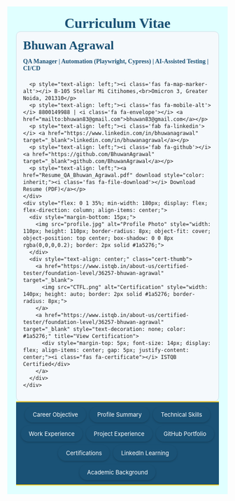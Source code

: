 <html lang="en">
<head>
<meta charset="UTF-8">
<link rel="icon" type="image/png" href="profile.jpg">
<meta name="viewport" content="width=device-width, initial-scale=1">
<!-- Font Awesome kit (same as yours) -->
<script src='https://kit.fontawesome.com/1053334a8a.js' crossorigin='anonymous'></script>
<title>Bhuwan Agrawal – Resume</title>

<style>

/* Navbar styling */
.navbar {
  display: flex;
  flex-wrap: wrap;
  justify-content: center;
  gap: 8px;
  padding: 10px;
  background-color: #1a5276;
  border-top: 2px solid #f1c40f;
  border-bottom: 2px solid #f1c40f;
  position: sticky;
  top: 0;
  z-index: 1000;
}
.navbar a {
  font-size: 13px;
  padding: 8px 16px;
  color: white;
  background-color: #1a5276;
  text-decoration: none;
  transition: background-color 0.3s, box-shadow 0.3s;
  border: 2px solid transparent;
  border-radius: 20px;
  box-shadow: 0 2px 4px rgba(0,0,0,0.2);
  display: inline-block;
}
.navbar a:hover, .navbar a.activeLink {
  background-color: #154360;
  border-color: #f1c40f;
}

/* Container tabs (tabbed behavior) */
.containerTab {
  display: none;
  padding: 20px;
  opacity: 0;
  transition: opacity 0.45s ease-in-out;
}
.containerTab.active {
  display: block;
  opacity: 1;
}

/* Header */
.header {
  display: flex;
  justify-content: space-between;
  align-items: flex-start;
  flex-wrap: wrap;
}

/* Responsive */
@media screen and (max-width: 768px) {
  .header { flex-direction: column; align-items: flex-start; text-align: left; }
  .header > div { width: 100%; }
  .navbar { flex-direction: column; align-items: stretch; }
  .navbar a { text-align: center; width: 100%; }
}

/* Common block UI for all sections */
.section-block {
  margin-bottom: 20px;
  padding: 15px 20px;
  background-color: #e8f0f8;
  border-left: 4px solid #1a5276;
  border-radius: 6px;
  transition: transform 0.3s, box-shadow 0.3s;
}
.section-block:hover {
  transform: translateY(-3px);
  box-shadow: 0 4px 15px rgba(0,0,0,0.25);
}

/* Technical skills list */
#technical-skills ul {
  list-style: none;
  padding-left: 0;
}
#technical-skills li {
  display: flex;
  flex-wrap: wrap;
  margin-bottom: 6px;
}
#technical-skills li strong {
  width: 220px;
  text-align: left;
}

/* Project experience & GitHub contributions */
.project-name, .company-name {
  color: #154360;
  font-weight: bold;
}
.contribution-list {
  list-style: none;
  padding-left: 0;
  margin: 0;
}
.contribution-list li {
  margin: 8px 0;
}
.contribution-list li a {
  text-decoration: none;
  color: #333;
  font-weight: 500;
}
.contribution-list li a:hover { color: #0073e6; }

.contribution-list li span {
  font-weight: normal;
  color: #2c3e50;
}
.responsibilities-title { margin-top: 10px; font-weight: bold; color: #1a5276; }
.responsibilities-list li { list-style-type: square; margin-left: 20px; color: #2c3e50; margin-bottom: 4px; }

/* Generic link style */
a { color: #154360; text-decoration: none; }
a:hover { text-decoration: underline; }

/* Certification logos (if you keep local images ISTQB.png, Linkedin.png, Postman.png) */
.cert-logo {
  width: 22px;
  height: 22px;
  margin-right: 8px;
  object-fit: contain;
  vertical-align: middle;
}

/* Hide auto-inserted anchor/link icons (from AnchorJS or similar) */
.anchorjs-link,
.header-link,
h2 > a.anchor,
h2 > .anchor,
h2 .anchorjs-link,
a[href^="#certifications-"] {
  display: none !important;
}

/* Make section headings consistent */
.containerTab h2 {
  margin-top: 0;
  color: #1a5276;
  font-size: 20px;
  display: flex;
  align-items: center;
  gap: 8px;
}

/* Small visual tweak for the CTFL image in header column */
.header .cert-thumb img { max-width: 140px; height: auto; }

/* Active nav link visual - ensure it stands out on sticky navbar */
.navbar a.activeLink {
  box-shadow: 0 4px 10px rgba(0,0,0,0.25);
}
</style>
</head>

<body>

<!-- Header Section -->
<div style="background-color: LightCyan; padding: 20px;">
  <div style="display: flex; justify-content: space-between; align-items: center; position: relative;">
    <h1 style="margin: 0 auto; font-size: 32px; color: #1a5276; font-family: 'Georgia', serif; text-align: center; flex: 1;">Curriculum Vitae</h1>
  </div>
  <div class="header">
    <div style="flex: 1 1 60%; min-width: 300px; background-color: #f5f9fc; padding: 15px; border-radius: 10px; border: 1px solid #cfdce6;">
      <h2 style="margin-top: 0; font-size: 28px; font-family: 'Georgia', serif; color: #1a5276; text-align: left;">Bhuwan Agrawal</h2>
      <h4 style="margin-top: -10px; font-family: 'Georgia', serif; color: #1a5276; text-align: left; font-size: 14px;">
        QA Manager | Automation (Playwright, Cypress) | AI-Assisted Testing | CI/CD</h4>

      <p style="text-align: left;"><i class='fas fa-map-marker-alt'></i> B-105 Stellar Mi Citihomes,<br>Omicron 3, Greater Noida, 201310</p>
      <p style="text-align: left;"><i class='fas fa-mobile-alt'></i> 8800149988 | <i class='fa fa-envelope'></i> <a href="mailto:bhuwan83@gmail.com">bhuwan83@gmail.com</a></p>
      <p style="text-align: left;"><i class='fab fa-linkedin'></i> <a href="https://www.linkedin.com/in/bhuwanagrawal" target="_blank">linkedin.com/in/bhuwanagrawal</a></p>
      <p style="text-align: left;"><i class='fab fa-github'></i> <a href="https://github.com/BhuwanAgrawal" target="_blank">github.com/BhuwanAgrawal</a></p>
      <p style="text-align: left;"><a href="Resume_QA_Bhuwan_Agrawal.pdf" download style="color: inherit;"><i class='fas fa-file-download'></i> Download Resume (PDF)</a></p>
    </div>
    <div style="flex: 0 1 35%; min-width: 180px; display: flex; flex-direction: column; align-items: center;">
      <div style="margin-bottom: 15px;">
        <img src="profile.jpg" alt="Profile Photo" style="width: 110px; height: 110px; border-radius: 8px; object-fit: cover; object-position: top center; box-shadow: 0 0 8px rgba(0,0,0,0.2); border: 2px solid #1a5276;">
      </div>
      <div style="text-align: center;" class="cert-thumb">
        <a href="https://www.istqb.in/about-us/certified-tester/foundation-level/36257-bhuwan-agrawal" target="_blank">
          <img src="CTFL.png" alt="Certification" style="width: 140px; height: auto; border: 2px solid #1a5276; border-radius: 8px;">
        </a>
        <a href="https://www.istqb.in/about-us/certified-tester/foundation-level/36257-bhuwan-agrawal" target="_blank" style="text-decoration: none; color: #1a5276;" title="View Certification">
          <div style="margin-top: 5px; font-size: 14px; display: flex; align-items: center; gap: 5px; justify-content: center;"><i class="fas fa-certificate"></i> ISTQB Certified</div>
        </a>
      </div>
    </div>
  </div>
</div>

<!-- Navbar -->
<div class="navbar">
  <a href="#career-objective" onclick="openTab(event,'career-objective')">Career Objective</a>
  <a href="#profile-summary" onclick="openTab(event,'profile-summary')">Profile Summary</a>
  <a href="#technical-skills" onclick="openTab(event,'technical-skills')">Technical Skills</a>
  <a href="#work-experience" onclick="openTab(event,'work-experience')">Work Experience</a>
  <a href="#key-projects" onclick="openTab(event,'key-projects')">Project Experience</a>
  <a href="#github-portfolio" onclick="openTab(event,'github-portfolio')">GitHub Portfolio</a>
  <a href="#certifications" onclick="openTab(event,'certifications')">Certifications</a>
  <a href="#LinkedIn-Learning" onclick="openTab(event,'LinkedIn-Learning')">LinkedIn Learning</a>
  <a href="#academic-background" onclick="openTab(event,'academic-background')">Academic Background</a>
</div>

<!-- Sections (full original content restored) -->

<div id="career-objective" class="containerTab section-block">
  <h2><i class="fas fa-bullseye"></i> Career Objective</h2>
  <p>To leverage over 13+ years of experience in software quality assurance, test automation, and AI-driven testing to architect scalable QA frameworks, mentor engineering teams, and deliver high-quality products through innovative, automation-first, and AI-powered testing strategies across UI, API, database, performance, and non-functional domains.</p>
</div>

<div id="profile-summary" class="containerTab section-block">
  <h2><i class="fas fa-user"></i> Profile Summary</h2>
  <p>QA Leader with 13+ years’ experience in automation and quality engineering. Skilled in building scalable QA frameworks across UI, API, DB, and performance testing. Hands-on with Cypress, Playwright, Jenkins and GitHub Actions. Proficient in AI-assisted testing using VS Code with GitHub Copilot and Cursor, driving faster script creation, improved test coverage, and higher efficiency. Strong track record in mentoring teams, defining QA strategy, and ensuring quality-first agile delivery.</p>
</div>

<div id="technical-skills" class="containerTab section-block">
  <h2><i class="fas fa-tools"></i> Technical Skills</h2>
  <ul>
    <li><strong>Testing Tools:</strong> Playwright, Cypress, Selenium</li>
    <li><strong>Languages:</strong> JavaScript, Java</li>
    <li><strong>Test Management Tools:</strong> TestRail, TestLink</li>
    <li><strong>API Testing:</strong> Postman, Playwright</li>
    <li><strong>CI/CD Tools:</strong> Jenkins, GitHub Actions</li>
    <li><strong>Cloud Testing Platforms:</strong> Browserstack</li>
    <li><strong>AI Tools:</strong> Cursor AI, GitHub Copilot</li>
    <li><strong>Bug Tracking:</strong> JIRA</li>
    <li><strong>Version Control:</strong> SVN, GitHub</li>
    <li><strong>Database:</strong> MS SQL Server, Postgres</li>
    <li><strong>Operating Systems:</strong> Windows 10/11</li>
    <li><strong>Other:</strong> Agile Methodologies, Project Planning, Team Leadership, SDLC/STLC, Regression & Functional Testing</li>
  </ul>
</div>

<div id="work-experience" class="containerTab section-block">
  <h2><i class="fas fa-briefcase"></i> Work Experience</h2>
  <ul>
    <li><strong>QA Manager</strong> – Bitxia Tech Pvt. Ltd., Gurugram (Sep 2022 – July 2025)</li>
    <li><strong>Sr. Test Engineer</strong> – DLT LABS, Noida (Jun 2021 – Sep 2022)</li>
    <li><strong>Associate Team Lead</strong> – Xorlabs.com, Greater Noida (Mar 2014 – Jun 2021)</li>
    <li><strong>Software Test Engineer</strong> – Safenet Infotech Pvt. Ltd. via Magna InfoTech, Noida (Mar 2012 – Mar 2014)</li>
  </ul>
</div>

<!-- Project Experience (Full restored) -->
<div id="key-projects" class="containerTab section-block">
  <h2><i class="fas fa-project-diagram"></i> Project Experience</h2>
  
  <!-- Bitxia Tech -->
  <h3 class="company-name">Bitxia Tech Pvt. Ltd.</h3>
  <ul class="contribution-list">
    <li><strong>eNAM 2.0 (Dec 2024 – July 2025):</strong> Digital agri-trading platform enabling farmers, traders, and FPOs to buy/sell produce online.<br><em><strong>Contribution:</strong></em> Designed and executed automation framework using Playwright for UI and API automation, ensuring faster regression cycles and improved test coverage.</li>
    <li><strong>APL Logistics COMS Application (Apr 2023 – Dec 2024):</strong> Comprehensive logistics and supply chain management solution for order, shipment, and warehouse operations.<br><em><strong>Contribution:</strong></em> Implemented Playwright-based automation integrated into CI/CD pipelines, enhancing reliability and reducing manual testing effort.</li>
    <li><strong>Investor Portal (Sep 2022 – Apr 2023):</strong> Web platform for investors to manage profiles, portfolios, and track investments.<br><em><strong>Contribution:</strong></em> Developed Cypress automation scripts for functional and regression testing, reducing manual execution time and ensuring stability across releases.</li>
    <li><strong>Jarvis Retail Lending (Sep 2022 – Apr 2023):</strong> Loan origination and management system enabling digital onboarding, credit assessment, and loan processing.<br><em><strong>Contribution:</strong></em> Built automation suite using Cypress and integrated it into CI/CD pipelines; introduced AI-assisted testing practices to improve test efficiency and reduce defect leakage.</li>
  </ul>
  <div class="responsibilities-title">Responsibilities at Bitxia:</div>
  <ul class="responsibilities-list">
    <li>Led a QA team of 5–6 members, handling client communication, project estimation, and test delivery (manual & automation).</li>
    <li>Hands-on automation experience using Cypress and Playwright for UI and API test automation, improving coverage and reducing regression cycle time.</li>
    <li>Ownership of QA automation architecture and scalability across UI, API, database, performance, and non-functional testing.</li>
    <li>Mentored QA engineers on automation best practices, framework design, scripting, and AI-assisted testing with VS Code, GitHub Copilot, and Cursor.</li>
    <li>Integrated automation frameworks into CI/CD pipelines (Jenkins, GitHub Actions) ensuring faster release cycles and deployment reliability.</li>
    <li>Defined and implemented QA governance models, test strategy, and quality standards.</li>
    <li>Collaborated closely with developers, product managers, and DevOps to embed a quality-first approach in agile delivery.</li>
  </ul>

  <!-- DLT Labs -->
  <h3 class="company-name">DLT LABS</h3>
  <ul class="contribution-list">
    <li><strong>PPD (DL Asset Track) (Mar 2022 – Sep 2022)</strong> – Manual testing of blockchain apps, TestLink, Jira.</li>
    <li><strong>THOR (DL Asset Track) (Jun 2021 – Feb 2022)</strong> – Manual & functional testing using TestLink, Jira.</li>
  </ul>

  <!-- Xorlabs -->
  <h3 class="company-name">Xorlabs.com</h3>
  <ul class="contribution-list">
    <li><strong>Projects:</strong> SQLCM, XMF Automation, CML Configurator, SQL Secure, Uptime, ASD, One Source Configurator, MSQT</li>
    <li><em><strong>Responsibilities:</strong></em> Manual & automation testing (Ranorex, Selenium, TestComplete), Jira.</li>
  </ul>

  <!-- Safenet Infotech -->
  <h3 class="company-name">Safenet Infotech Pvt. Ltd.</h3>
  <ul class="contribution-list">
    <li><strong>Projects:</strong> Usage Reporting System, WPS Online, WPS Client</li>
    <li><em><strong>Responsibilities:</strong></em> Manual & QTP automation (VBScript), functional, GUI, DB testing, MKS.</li>
  </ul>
</div>

<!-- GitHub Portfolio -->
<div id="github-portfolio" class="containerTab section-block">
  <h2><i class="fab fa-github"></i> GitHub Portfolio – Test Automation Projects</h2>
  <ul class="contribution-list" style="list-style: disc;">
    <li class="project-name"><a href="https://github.com/BhuwanAgrawal/Playwright-Project" target="_blank">Playwright Project</a><span> – End-to-end automation framework demonstrating UI testing using Playwright.</span></li>
    <li class="project-name"><a href="https://github.com/BhuwanAgrawal/Cypress-Project" target="_blank">Cypress Project</a><span> – Test automation suite for functional and regression testing of web applications.</span></li>
    <li class="project-name"><a href="https://github.com/BhuwanAgrawal/Selenium-KD-Project" target="_blank">Selenium Keyword Driven Project</a><span> – Keyword-driven automation framework for regression and functional testing.</span></li>
  </ul>  
</div>

<!-- Certifications -->
<div id="certifications" class="containerTab section-block">
  <h2><i class="fas fa-award"></i> Certifications</h2>
  <ul style="list-style: disc; padding-left: 20px;">
    <li>
      <a href="https://www.istqb.in/about-us/certified-tester/foundation-level/36257-bhuwan-agrawal" target="_blank">
        <img src="ISTQB.png" alt="ISTQB Logo" style="width:22px; height:22px; margin-right:8px;" onerror="this.style.display='none'">
        ISTQB Certified Tester – Foundation Level (CTFL), 2011
      </a>
    </li>
  </ul>
</div>

<!-- LinkedIn Learning -->
<div id="LinkedIn-Learning" class="containerTab section-block">
  <h2><i class="fas fa-award"></i> LinkedIn Learning</h2>
  <ul style="list-style: disc; padding-left: 20px;">
    <li>
      <a href="https://www.linkedin.com/learning/certificates/c5bb67e1670e6ff45ff785902220bd9570768ed590b833d63fea9745d62e6f4c?trk=share_certificate" target="_blank">
        <!--img src="Linkedin.png" alt="LinkedIn Logo" style="width:22px; height:22px; margin-right:8px;" onerror="this.style.display='none'" -->
        <i class="fa-brands fa-linkedin"></i>
        API Testing Foundations – LinkedIn Learning, 2025
      </a>
    </li>
    <li>
      <a href="https://www.linkedin.com/learning/certificates/19c4590084f62e0303e9d21c0caf52f38ec7b99a0b13641bf989ef6ba410143f?trk=share_certificate" target="_blank">
        <img src="Linkedin.png" alt="LinkedIn Logo" style="width:22px; height:22px; margin-right:8px;" onerror="this.style.display='none'">
        Postman Essential Training – LinkedIn Learning, 2025
      </a>
    </li>
	 <li>
      <a href="https://www.linkedin.com/learning/certificates/9bbf9c82a82cc630a41f94a923a84a2d09756e09edf20b8b42fe3b4cf0c03e39?trk=share_certificate" target="_blank">
        <img src="Linkedin.png" alt="LinkedIn Logo" style="width:22px; height:22px; margin-right:8px;" onerror="this.style.display='none'">
        Introducing Postman – LinkedIn Learning, 2025
      </a>
    </li>
	<li>
      <a href="https://www.linkedin.com/learning/certificates/6cf46ffc0ee6bbad834e5e7e617643ac966b7d405e0260cc99c443c2f61b7b3b?trk=share_certificate" target="_blank">
        <img src="Linkedin.png" alt="LinkedIn Logo" style="width:22px; height:22px; margin-right:8px;" onerror="this.style.display='none'">
        GitHub Essential Training: The Basics – LinkedIn Learning, 2025
      </a>
    </li>
	<li>
      <a href="https://www.linkedin.com/learning/certificates/40ad91a3177b4dd4101da229f2c510274f118b68e1ffff8abe3804918d45e3fc?trk=share_certificate" target="_blank">
        <img src="Linkedin.png" alt="LinkedIn Logo" style="width:22px; height:22px; margin-right:8px;" onerror="this.style.display='none'">
        Learning GitHub – LinkedIn Learning, 2025
      </a>
    </li>
  </ul>
</div>


<div id="academic-background" class="containerTab section-block">
  <h2><i class="fas fa-graduation-cap"></i> Academic Background</h2>
  <ul>
    <li>MCA – UP Technical University – 64.28%</li>
    <li>BCA – Allahabad Agriculture Institute – 7.96 CGPA</li>
  </ul>
</div>

<script>
/* Tabbed UI with fade-in + hash update
   - openTab(evt, tabId): shows the tab with fade
   - on load: opens the section from hash or defaults to profile-summary
   - removes auto-inserted anchors under h2 (e.g., anchorjs)
*/

function openTab(evt, tabId) {
  const tabs = document.querySelectorAll(".containerTab");
  const links = document.querySelectorAll(".navbar a");

  // hide all tabs
  tabs.forEach(t => {
    t.classList.remove('active');
    t.style.display = 'none';
  });

  // remove active state from links
  links.forEach(l => l.classList.remove('activeLink'));

  // show target tab (with small delay to allow transition)
  const target = document.getElementById(tabId);
  if (!target) return;
  target.style.display = 'block';
  // tiny delay to trigger CSS transition
  setTimeout(() => { target.classList.add('active'); }, 20);

  // mark clicked nav link active
  if (evt && evt.currentTarget) evt.currentTarget.classList.add('activeLink');
  else {
    // if no event (programmatic), set active link by href
    const sel = document.querySelector(`.navbar a[href="#${tabId}"]`);
    if (sel) sel.classList.add('activeLink');
  }

  // update URL hash
  history.pushState(null, '', `#${tabId}`);

  // update document title based on section header
  const h2 = target.querySelector('h2');
  if (h2) document.title = `Bhuwan Agrawal – ${h2.textContent.trim()}`;
}

// Remove auto-inserted anchors near headings (AnchorJS-like)
function removeAutoAnchors() {
  document.querySelectorAll('h2').forEach(h2 => {
    h2.querySelectorAll('a').forEach(a => {
      const href = a.getAttribute('href') || '';
      const txt = a.textContent || '';
      if ((href.startsWith('#') && txt.trim() === '') || a.classList.contains('anchorjs-link') || a.classList.contains('header-link')) {
        a.remove();
      }
    });
  });
}

// On load: open section based on hash or default
window.addEventListener('DOMContentLoaded', () => {
  removeAutoAnchors();

  const hash = window.location.hash.substring(1);
  const defaultTab = hash && document.getElementById(hash) ? hash : 'profile-summary';

  // simulate clicking the navbar link (so activeLink set)
  const navLink = document.querySelector(`.navbar a[href="#${defaultTab}"]`);
  if (navLink) {
    navLink.click();
  } else {
    // fallback: directly open
    openTab(null, defaultTab);
  }
});

// support back/forward navigation: when popstate fired, open correct tab
window.addEventListener('popstate', () => {
  const hash = window.location.hash.substring(1);
  const tab = hash && document.getElementById(hash) ? hash : 'profile-summary';
  // open without event
  openTab(null, tab);
});
</script>

</body>
</html>
